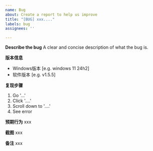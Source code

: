 ```yaml
---
name: Bug
about: Create a report to help us improve
title: "[BUG] xxx...."
labels: bug
assignees: ''

---
```


**Describe the bug**
A clear and concise description of what the bug is.

**版本信息**
 - Windows版本 [e.g. windows 11 24h2]
 - 软件版本 [e.g. v1.5.5]

**复现步骤**
1. Go '...'
2. Click '....'
3. Scroll down to '....'
4. See error

**预期行为**
xxx

**截图**
xxx

**备注**
xxx
